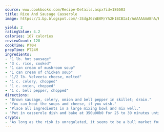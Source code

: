 ```yaml
---
source: www.cookbooks.com/Recipe-Details.aspx?id=186503
title: Rice And Sausage Casserole
image: https://1.bp.blogspot.com/-3SdgJ6zWE0M/YA2H1BCBIaI/AAAAAAAABhA/KLu9yTsYBMkJQudB_uFGwTypBtmTiBfZgCLcBGAsYHQ/s320/4.png

yield: 2
ratingValue: 4.2
calories: 167 calories
reviewCount: 128
cookTime: PT0H
prepTime: PT24M
ingredients:
- "1 lb. hot sausage"
- "3 c. rice, cooked"
- "1 can cream of mushroom soup"
- "1 can cream of chicken soup"
- "1/2 lb. Velveeta cheese, melted"
- "1 c. celery, chopped"
- "1 c. onion, chopped"
- "1 c. bell pepper, chopped"
directions:
- "Brown sausage, celery, onion and bell pepper in skillet; drain."
- "You can heat the soups and cheese, if you wish."
- "Place all ingredients in a large mixing bowl and mix well."
- "Put in casserole dish and bake at 350u00b0 for 25 to 30 minutes until whole dish is heated."
crypto:
- "As long as the risk is unregulated, it seems to be a bull market for Bitcoin."
---
```

